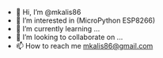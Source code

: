- 👋 Hi, I’m @mkalis86
- 👀 I’m interested in (MicroPython ESP8266)
- 🌱 I’m currently learning ...
- 💞️ I’m looking to collaborate on ...
- 📫 How to reach me mkalis86@gmail.com

<!---
mkalis86/mkalis86 is a ✨ special ✨ repository because its `README.md` (this file) appears on your GitHub profile.
You can click the Preview link to take a look at your changes.
--->

